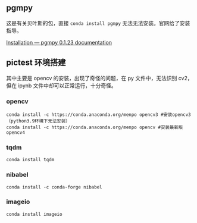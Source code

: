 
## pgmpy

这是有关贝叶斯的包，直接 `conda install pgmpy` 无法无法安装。官网给了安装指导。

[Installation — pgmpy 0.1.23 documentation](https://pgmpy.org/started/install.html)

## pictest 环境搭建

其中主要是 opencv 的安装，出现了奇怪的问题，在 py 文件中，无法识别 cv2，但在 ipynb 文件中却可以正常运行，十分奇怪。

### opencv

```
conda install -c https://conda.anaconda.org/menpo opencv3 #安装opencv3（python3.9环境下无法安装）
conda install -c https://conda.anaconda.org/menpo opencv #安装最新版opencv4 
```

### tqdm
```
conda install tqdm
```
### nibabel
```
conda install -c conda-forge nibabel
```
### imageio
```
conda install imageio
```